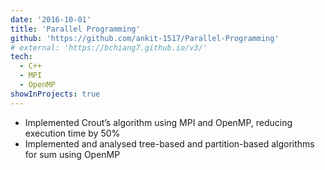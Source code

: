 ```yaml
---
date: '2016-10-01'
title: 'Parallel Programming'
github: 'https://github.com/ankit-1517/Parallel-Programming'
# external: 'https://bchiang7.github.io/v3/'
tech:
  - C++
  - MPI
  - OpenMP
showInProjects: true
---
```


- Implemented Crout’s algorithm using MPI and OpenMP, reducing execution time by 50%
- Implemented and analysed tree-based and partition-based algorithms for sum using OpenMP